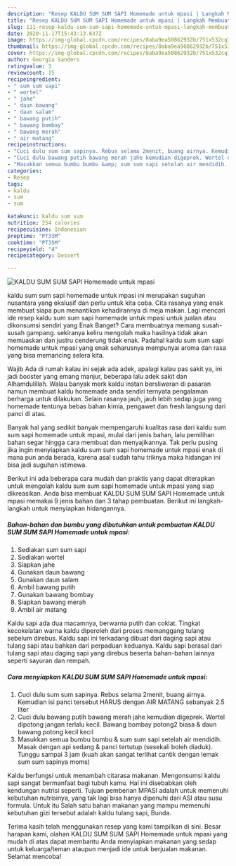 ```yaml
---
description: "Resep KALDU SUM SUM SAPI Homemade untuk mpasi | Langkah Membuat KALDU SUM SUM SAPI Homemade untuk mpasi Yang Lezat"
title: "Resep KALDU SUM SUM SAPI Homemade untuk mpasi | Langkah Membuat KALDU SUM SUM SAPI Homemade untuk mpasi Yang Lezat"
slug: 111-resep-kaldu-sum-sum-sapi-homemade-untuk-mpasi-langkah-membuat-kaldu-sum-sum-sapi-homemade-untuk-mpasi-yang-lezat
date: 2020-11-17T15:43:13.637Z
image: https://img-global.cpcdn.com/recipes/8aba9ea50862932b/751x532cq70/kaldu-sum-sum-sapi-homemade-untuk-mpasi-foto-resep-utama.jpg
thumbnail: https://img-global.cpcdn.com/recipes/8aba9ea50862932b/751x532cq70/kaldu-sum-sum-sapi-homemade-untuk-mpasi-foto-resep-utama.jpg
cover: https://img-global.cpcdn.com/recipes/8aba9ea50862932b/751x532cq70/kaldu-sum-sum-sapi-homemade-untuk-mpasi-foto-resep-utama.jpg
author: Georgia Sanders
ratingvalue: 3
reviewcount: 15
recipeingredient:
- " sum sum sapi"
- " wortel"
- " jahe"
- " daun bawang"
- " daun salam"
- " bawang putih"
- " bawang bombay"
- " bawang merah"
- " air matang"
recipeinstructions:
- "Cuci dulu sum sum sapinya. Rebus selama 2menit, buang airnya. Kemudian isi panci tersebut HARUS dengan AIR MATANG sebanyak 2.5 liter"
- "Cuci dulu bawang putih bawang merah jahe kemudian digeprek. Wortel dipotong jangan terlalu kecil. Bawang bombay potong2 biasa &amp; daun bawang potong kecil kecil"
- "Masukkan semua bumbu bumbu &amp; sum sum sapi setelah air mendidih. Masak dengan api sedang &amp; panci tertutup (sesekali boleh diaduk). Tunggu sampai 3 jam (kuah akan sangat terlihat cantik dengan lemak sum sum sapinya moms)"
categories:
- Resep
tags:
- kaldu
- sum
- sum

katakunci: kaldu sum sum 
nutrition: 254 calories
recipecuisine: Indonesian
preptime: "PT33M"
cooktime: "PT35M"
recipeyield: "4"
recipecategory: Dessert

---
```



![KALDU SUM SUM SAPI Homemade untuk mpasi](https://img-global.cpcdn.com/recipes/8aba9ea50862932b/751x532cq70/kaldu-sum-sum-sapi-homemade-untuk-mpasi-foto-resep-utama.jpg)


kaldu sum sum sapi homemade untuk mpasi ini merupakan suguhan nusantara yang ekslusif dan perlu untuk kita coba. Cita rasanya yang enak membuat siapa pun menantikan kehadirannya di meja makan.
Lagi mencari ide resep kaldu sum sum sapi homemade untuk mpasi untuk jualan atau dikonsumsi sendiri yang Enak Banget? Cara membuatnya memang susah-susah gampang. sekiranya keliru mengolah maka hasilnya tidak akan memuaskan dan justru cenderung tidak enak. Padahal kaldu sum sum sapi homemade untuk mpasi yang enak seharusnya mempunyai aroma dan rasa yang bisa memancing selera kita.

Wajib Ada di rumah kalau ini sejak ada adek, apalagi kalau pas sakit ya, ini jadi booster yang emang manjur, beberapa lalu adek sakit dan Alhamdulillah. Walau banyak merk kaldu instan bersliweran di pasaran namun membuat kaldu homemade anda sendiri ternyata pengalaman berharga untuk dilakukan. Selain rasanya jauh, jauh lebih sedap juga yang homemade tentunya bebas bahan kimia, pengawet dan fresh langsung dari panci di atas.

Banyak hal yang sedikit banyak mempengaruhi kualitas rasa dari kaldu sum sum sapi homemade untuk mpasi, mulai dari jenis bahan, lalu pemilihan bahan segar hingga cara membuat dan menyajikannya. Tak perlu pusing jika ingin menyiapkan kaldu sum sum sapi homemade untuk mpasi enak di mana pun anda berada, karena asal sudah tahu triknya maka hidangan ini bisa jadi suguhan istimewa.


Berikut ini ada beberapa cara mudah dan praktis yang dapat diterapkan untuk mengolah kaldu sum sum sapi homemade untuk mpasi yang siap dikreasikan. Anda bisa membuat KALDU SUM SUM SAPI Homemade untuk mpasi memakai 9 jenis bahan dan 3 tahap pembuatan. Berikut ini langkah-langkah untuk menyiapkan hidangannya.

<!--inarticleads1-->

##### Bahan-bahan dan bumbu yang dibutuhkan untuk pembuatan KALDU SUM SUM SAPI Homemade untuk mpasi:

1. Sediakan  sum sum sapi
1. Sediakan  wortel
1. Siapkan  jahe
1. Gunakan  daun bawang
1. Gunakan  daun salam
1. Ambil  bawang putih
1. Gunakan  bawang bombay
1. Siapkan  bawang merah
1. Ambil  air matang


Kaldu sapi ada dua macamnya, berwarna putih dan coklat. Tingkat kecokelatan warna kaldu diperoleh dari proses memanggang tulang sebelum direbus. Kaldu sapi ini terkadang dibuat dari daging sapi atau tulang sapi atau bahkan dari perpaduan keduanya. Kaldu sapi berasal dari tulang sapi atau daging sapi yang direbus beserta bahan-bahan lainnya seperti sayuran dan rempah. 

<!--inarticleads2-->

##### Cara menyiapkan KALDU SUM SUM SAPI Homemade untuk mpasi:

1. Cuci dulu sum sum sapinya. Rebus selama 2menit, buang airnya. Kemudian isi panci tersebut HARUS dengan AIR MATANG sebanyak 2.5 liter
1. Cuci dulu bawang putih bawang merah jahe kemudian digeprek. Wortel dipotong jangan terlalu kecil. Bawang bombay potong2 biasa &amp; daun bawang potong kecil kecil
1. Masukkan semua bumbu bumbu &amp; sum sum sapi setelah air mendidih. Masak dengan api sedang &amp; panci tertutup (sesekali boleh diaduk). Tunggu sampai 3 jam (kuah akan sangat terlihat cantik dengan lemak sum sum sapinya moms)


Kaldu berfungsi untuk menambah citarasa makanan. Mengonsumsi kaldu sapi sangat bermanfaat bagi tubuh kamu. Hal ini disebabkan oleh kendungan nutrisi seperti. Tujuan pemberian MPASI adalah untuk memenuhi kebutuhan nutrisinya, yang tak lagi bisa hanya dipenuhi dari ASI atau susu formula. Untuk itu Salah satu bahan makanan yang mampu memenuhi kebutuhan gizi tersebut adalah kaldu tulang sapi, Bunda. 

Terima kasih telah menggunakan resep yang kami tampilkan di sini. Besar harapan kami, olahan KALDU SUM SUM SAPI Homemade untuk mpasi yang mudah di atas dapat membantu Anda menyiapkan makanan yang sedap untuk keluarga/teman ataupun menjadi ide untuk berjualan makanan. Selamat mencoba!
